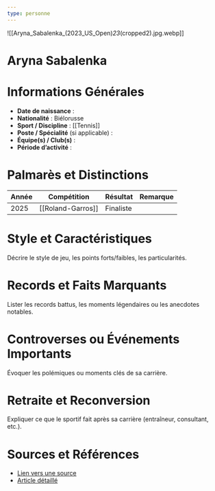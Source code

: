 ```yaml
---
type: personne
---
```

![[Aryna_Sabalenka_(2023_US_Open)_23_(cropped2).jpg.webp]]
# Aryna Sabalenka

# Informations Générales
- **Date de naissance** :  
- **Nationalité** :  Biélorusse
- **Sport / Discipline** : [[Tennis]]
- **Poste / Spécialité** (si applicable) :  
- **Équipe(s) / Club(s)** :  
- **Période d’activité** :  

# Palmarès et Distinctions
| Année | Compétition       | Résultat  | Remarque |
| ----- | ----------------- | --------- | -------- |
| 2025  | [[Roland-Garros]] | Finaliste |          |

# Style et Caractéristiques
Décrire le style de jeu, les points forts/faibles, les particularités.

# Records et Faits Marquants
Lister les records battus, les moments légendaires ou les anecdotes notables.

# Controverses ou Événements Importants
Évoquer les polémiques ou moments clés de sa carrière.

# Retraite et Reconversion
Expliquer ce que le sportif fait après sa carrière (entraîneur, consultant, etc.).

# Sources et Références
- [Lien vers une source](#)
- [Article détaillé](#)
